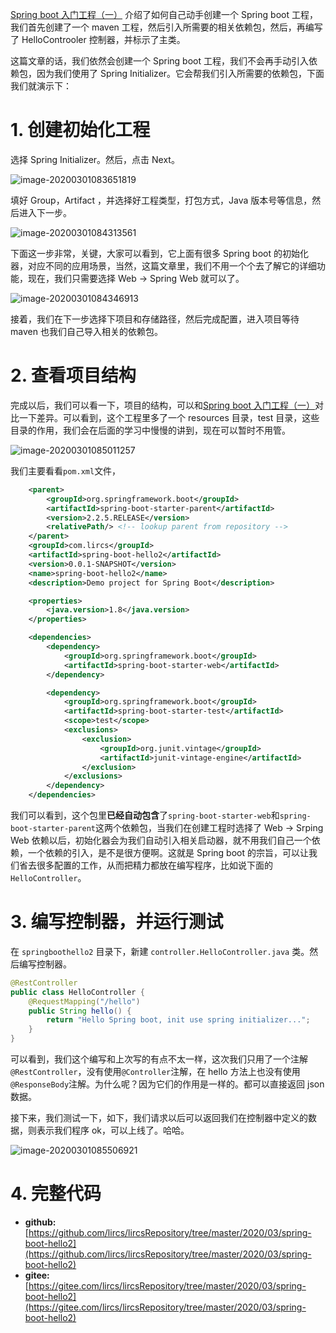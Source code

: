 [Spring boot 入门工程（一）](../spring-boot-hello\spring-boot-hello.md) 介绍了如何自己动手创建一个 Spring boot 工程，我们首先创建了一个 maven 工程，然后引入所需要的相关依赖包，然后，再编写了 HelloControoler 控制器，并标示了主类。

这篇文章的话，我们依然会创建一个 Spring boot 工程，我们不会再手动引入依赖包，因为我们使用了 Spring Initializer。它会帮我们引入所需要的依赖包，下面我们就演示下：

# 1. 创建初始化工程

选择 Spring Initializer。然后，点击 Next。

![image-20200301083651819](img/image-20200301083651819.png)

填好 Group，Artifact ，并选择好工程类型，打包方式，Java 版本号等信息，然后进入下一步。

![image-20200301084313561](img/image-20200301084313561.png)

下面这一步非常，关键，大家可以看到，它上面有很多 Spring boot 的初始化器，对应不同的应用场景，当然，这篇文章里，我们不用一个个去了解它的详细功能，现在，我们只需要选择 Web -> Spring Web 就可以了。

![image-20200301084346913](img/image-20200301084346913.png)

接着，我们在下一步选择下项目和存储路径，然后完成配置，进入项目等待 maven 也我们自己导入相关的依赖包。

# 2. 查看项目结构

完成以后，我们可以看一下，项目的结构，可以和[Spring boot 入门工程（一）](../spring-boot-hello\spring-boot-hello.md)对比一下差异。可以看到，这个工程里多了一个 resources 目录，test 目录，这些目录的作用，我们会在后面的学习中慢慢的讲到，现在可以暂时不用管。

![image-20200301085011257](img/image-20200301085011257.png)

我们主要看看`pom.xml`文件，

```xml
    <parent>
        <groupId>org.springframework.boot</groupId>
        <artifactId>spring-boot-starter-parent</artifactId>
        <version>2.2.5.RELEASE</version>
        <relativePath/> <!-- lookup parent from repository -->
    </parent>
    <groupId>com.lircs</groupId>
    <artifactId>spring-boot-hello2</artifactId>
    <version>0.0.1-SNAPSHOT</version>
    <name>spring-boot-hello2</name>
    <description>Demo project for Spring Boot</description>

    <properties>
        <java.version>1.8</java.version>
    </properties>

    <dependencies>
        <dependency>
            <groupId>org.springframework.boot</groupId>
            <artifactId>spring-boot-starter-web</artifactId>
        </dependency>

        <dependency>
            <groupId>org.springframework.boot</groupId>
            <artifactId>spring-boot-starter-test</artifactId>
            <scope>test</scope>
            <exclusions>
                <exclusion>
                    <groupId>org.junit.vintage</groupId>
                    <artifactId>junit-vintage-engine</artifactId>
                </exclusion>
            </exclusions>
        </dependency>
    </dependencies>
```

我们可以看到，这个包里**已经自动包含**了`spring-boot-starter-web`和`spring-boot-starter-parent`这两个依赖包，当我们在创建工程时选择了 Web -> Srping Web 依赖以后，初始化器会为我们自动引入相关启动器，就不用我们自己一个依赖，一个依赖的引入，是不是很方便啊。这就是 Spring boot 的宗旨，可以让我们省去很多配置的工作，从而把精力都放在编写程序，比如说下面的 `HelloController`。

# 3. 编写控制器，并运行测试

在 `springboothello2` 目录下，新建 `controller.HelloController.java` 类。然后编写控制器。

```java
@RestController
public class HelloController {
    @RequestMapping("/hello")
    public String hello() {
        return "Hello Spring boot, init use spring initializer...";
    }
}
```

可以看到，我们这个编写和上次写的有点不太一样，这次我们只用了一个注解 `@RestController`，没有使用`@Controller`注解，在 hello 方法上也没有使用`@ResponseBody`注解。为什么呢？因为它们的作用是一样的。都可以直接返回 json 数据。

接下来，我们测试一下，如下，我们请求以后可以返回我们在控制器中定义的数据，则表示我们程序 ok，可以上线了。哈哈。

![image-20200301085506921](img/image-20200301085506921.png)

# 4. 完整代码

- **github:** [https://github.com/lircs/lircsRepository/tree/master/2020/03/spring-boot-hello2](https://github.com/lircs/lircsRepository/tree/master/2020/03/spring-boot-hello2)
- **gitee:** [https://gitee.com/lircs/lircsRepository/tree/master/2020/03/spring-boot-hello2](https://gitee.com/lircs/lircsRepository/tree/master/2020/03/spring-boot-hello2)